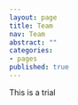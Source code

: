 ```yaml
---
layout: page
title: Team
nav: Team
abstract: ""
categories:
- pages
published: true
---
```


This is a trial